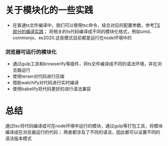 # 关于模块化的一些实践
- 在普通ts文件编译中，我们可以使用tsc命令，结合对应的配置参数，参考[TS部分的编译实践](../TS/README.md)；
将相关的ts代码编译成不同的模块化格式，例如umd、commonjs、es2020.这些模式目前都是运行在node环境中的
### 浏览器可运行的模块化
- 通过gulp工具和browserify等插件，将ts文件编译成不同的语法环境，并在浏览器运行
- 使用terser对代码进行压缩
- 借助watchify对代码进行实时编译
- 使用babelify将代码更好的进行语法兼容
# 总结
通过tsc将代码编译成可在node环境中运行的模块，通过gulp等打包工具，将模块编译成在浏览器运行的代码；
两者都涉及了不同的语法，因此都可以设置不同的语法版本模式